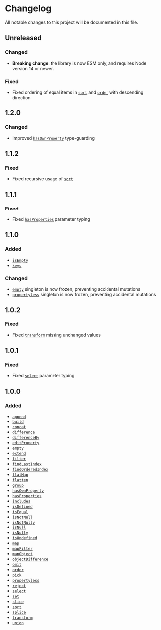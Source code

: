 # Changelog

All notable changes to this project will be documented in this file.

## Unreleased

### Changed

- **Breaking change**: the library is now ESM only, and requires Node version 14 or newer.

### Fixed

- Fixed ordering of equal items in [`sort`](./src/sort.ts) and [`order`](./src/order.ts) with descending direction

## 1.2.0

### Changed

- Improved [`hasOwnProperty`](./src/hasOwnProperty.ts) type-guarding

## 1.1.2

### Fixed

- Fixed recursive usage of [`sort`](./src/sort.ts)

## 1.1.1

### Fixed

- Fixed [`hasProperties`](./src/hasProperties.ts) parameter typing

## 1.1.0

### Added

- [`isEmpty`](./src/isEmpty.ts)
- [`keys`](./src/keys.ts)

### Changed

- [`empty`](./src/empty.ts) singleton is now frozen, preventing accidental mutations
- [`propertyless`](./src/propertyless.ts) singleton is now frozen, preventing accidental mutations

## 1.0.2

### Fixed

- Fixed [`transform`](./src/transform.ts) missing unchanged values

## 1.0.1

### Fixed

- Fixed [`select`](./src/select.ts) parameter typing

## 1.0.0

### Added

- [`append`](./src/append.ts)
- [`build`](./src/build.ts)
- [`concat`](./src/concat.ts)
- [`difference`](./src/difference.ts)
- [`differenceBy`](./src/differenceBy.ts)
- [`editProperty`](./src/editProperty.ts)
- [`empty`](./src/empty.ts)
- [`extend`](./src/extend.ts)
- [`filter`](./src/filter.ts)
- [`findLastIndex`](./src/findLastIndex.ts)
- [`findOrderedIndex`](./src/findOrderedIndex.ts)
- [`flatMap`](./src/flatMap.ts)
- [`flatten`](./src/flatten.ts)
- [`group`](./src/group.ts)
- [`hasOwnProperty`](./src/hasOwnProperty.ts)
- [`hasProperties`](./src/hasProperties.ts)
- [`includes`](./src/includes.ts)
- [`isDefined`](./src/isDefined.ts)
- [`isEqual`](./src/isEqual.ts)
- [`isNotNull`](./src/isNotNull.ts)
- [`isNotNully`](./src/isNotNully.ts)
- [`isNull`](./src/isNull.ts)
- [`isNully`](./src/isNully.ts)
- [`isUndefined`](./src/isUndefined.ts)
- [`map`](./src/map.ts)
- [`mapFilter`](./src/mapFilter.ts)
- [`mapObject`](./src/mapObject.ts)
- [`objectDifference`](./src/objectDifference.ts)
- [`omit`](./src/omit.ts)
- [`order`](./src/order.ts)
- [`pick`](./src/pick.ts)
- [`propertyless`](./src/propertyless.ts)
- [`reject`](./src/reject.ts)
- [`select`](./src/select.ts)
- [`set`](./src/set.ts)
- [`slice`](./src/slice.ts)
- [`sort`](./src/sort.ts)
- [`splice`](./src/splice.ts)
- [`transform`](./src/transform.ts)
- [`union`](./src/union.ts)
